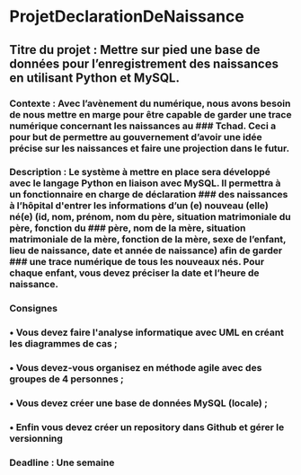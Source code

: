 # ProjetDeclarationDeNaissance



## Titre du projet : Mettre sur pied une base de données pour l’enregistrement des naissances en utilisant Python et MySQL.
### Contexte : Avec l’avènement du numérique, nous avons besoin de nous mettre en marge pour être capable de garder une trace numérique concernant les naissances au ### Tchad. Ceci a pour but de permettre au gouvernement d’avoir une idée précise sur les naissances et faire une projection dans le futur.
### Description : Le système à mettre en place sera développé avec le langage Python en liaison avec MySQL. Il permettra à un fonctionnaire en charge de déclaration ### des naissances à l’hôpital d'entrer les informations d’un (e) nouveau (elle) né(e)  (id, nom, prénom, nom du père, situation matrimoniale du père, fonction du ### père, nom de la mère, situation matrimoniale de la mère, fonction de la mère, sexe de l’enfant, lieu de naissance, date et année de naissance) afin de garder ### une trace numérique de tous les nouveaux nés. Pour chaque enfant, vous devez préciser la date et l’heure de naissance.
### Consignes
###   • Vous devez faire l'analyse informatique avec UML en créant les diagrammes de cas ;
###   • Vous devez-vous organisez en méthode agile avec des groupes de 4 personnes ;
###   • Vous devez créer une base de données MySQL (locale) ;
###   • Enfin vous devez créer un repository dans Github et gérer le versionning
### Deadline : Une semaine
